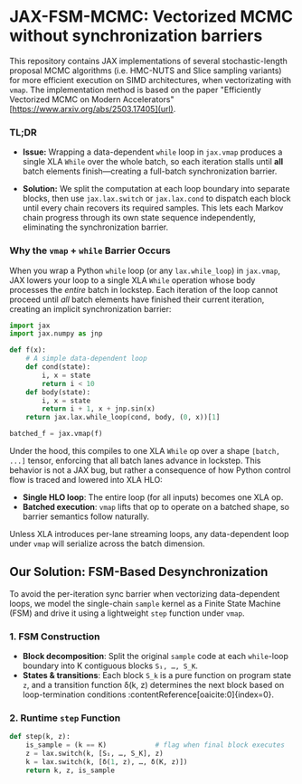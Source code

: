 # JAX-FSM-MCMC: Vectorized MCMC without synchronization barriers

This repository contains JAX implementations of several stochastic-length proposal MCMC algorithms (i.e. HMC-NUTS and Slice sampling variants) for more efficient execution on SIMD architectures, when vectorizating with `vmap`. The implementation method is based on the paper "Efficiently Vectorized MCMC on Modern Accelerators" [https://www.arxiv.org/abs/2503.17405](url). 

### TL;DR

- **Issue:** Wrapping a data-dependent `while` loop in `jax.vmap` produces a single XLA `While` over the whole batch, so each iteration stalls until **all** batch elements finish—creating a full-batch synchronization barrier.

- **Solution:** We split the computation at each loop boundary into separate blocks, then use `jax.lax.switch` or `jax.lax.cond` to dispatch each block until every chain recovers its required samples. This lets each Markov chain progress through its own state sequence independently, eliminating the synchronization barrier.

### Why the `vmap` + `while` Barrier Occurs

When you wrap a Python `while` loop (or any `lax.while_loop`) in `jax.vmap`, JAX lowers your loop to a single XLA `While` operation whose body processes the *entire* batch in lockstep. Each iteration of the loop cannot proceed until *all* batch elements have finished their current iteration, creating an implicit synchronization barrier:

```python
import jax
import jax.numpy as jnp

def f(x):
    # A simple data-dependent loop
    def cond(state):
        i, x = state
        return i < 10
    def body(state):
        i, x = state
        return i + 1, x + jnp.sin(x)
    return jax.lax.while_loop(cond, body, (0, x))[1]

batched_f = jax.vmap(f)
```

Under the hood, this compiles to one XLA `While` op over a shape `[batch, ...]` tensor, enforcing that all batch lanes advance in lockstep. This behavior is not a JAX bug, but rather a consequence of how Python control flow is traced and lowered into XLA HLO:

* **Single HLO loop**: The entire loop (for all inputs) becomes one XLA op.
* **Batched execution**: `vmap` lifts that op to operate on a batched shape, so barrier semantics follow naturally.

Unless XLA introduces per-lane streaming loops, any data-dependent loop under `vmap` will serialize across the batch dimension.

## Our Solution: FSM-Based Desynchronization

To avoid the per-iteration sync barrier when vectorizing data-dependent loops, we model the single-chain `sample` kernel as a Finite State Machine (FSM) and drive it using a lightweight `step` function under `vmap`.

### 1. FSM Construction
- **Block decomposition**: Split the original `sample` code at each `while`-loop boundary into K contiguous blocks `S₁, …, S_K`.  
- **States & transitions**: Each block `S_k` is a pure function on program state `z`, and a transition function δ(k, z) determines the next block based on loop-termination conditions :contentReference[oaicite:0]{index=0}.

### 2. Runtime `step` Function
```python
def step(k, z):
    is_sample = (k == K)            # flag when final block executes
    z = lax.switch(k, [S₁, …, S_K], z)
    k = lax.switch(k, [δ(1, z), …, δ(K, z)])
    return k, z, is_sample




